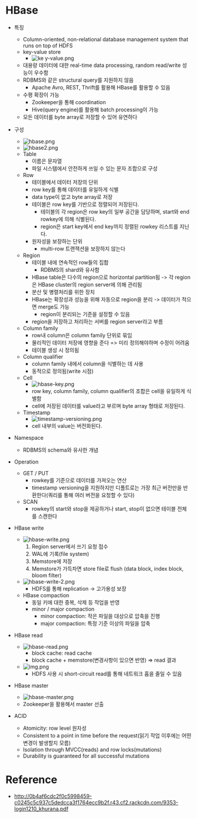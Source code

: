 # HBase 
- 특징 
  - Column-oriented, non-relational database management system that runs on top of HDFS 
  - key-value store 
    - ![ke  y-value.png](key-value.png)
  - 대용량 데이터에 대한 real-time data processing, random read/write 성능이 우수함 
  - RDBMS와 같은 structural query를 지원하지 않음 
    - Apache Avro, REST, Thrift를 활용해 HBase를 활용할 수 있음 
  - 수평 확장이 가능 
    - Zookeeper을 통해 coordination 
    - Hive(query engine)를 활용해 batch processing이 가능 
  - 모든 데이터를 byte array로 저장할 수 있어 유연하다 
  
- 구성 
  - ![hbase.png](hbase.png)
  - ![hbase2.png](hbase2.png)
  - Table
    - 이름은 문자열 
    - 파일 시스템에서 안전하게 쓰일 수 있는 문자 조합으로 구성 
  - Row 
    - 테이블에서 데이터 저장의 단위 
    - row key를 통해 데이터를 유일하게 식별 
    - data type이 없고 byte array로 저장 
    - 테이블은 row key를 기반으로 정렬되어 저장된다.
      - 테이블의 각 region은 row key의 일부 공간을 담당하며, start와 end rowkey에 의해 식별된다. 
      - region은 start key에서 end key까지 정렬된 rowkey 리스트를 지닌다. 
    - 원자성을 보장하는 단위 
      - multi-row 트랜잭션을 보장하지 않는다 
  - Region 
    - 테이블 내에 연속적인 row들의 집합
      - RDBMS의 shard와 유사함 
    - HBase table은 다수의 region으로 horizontal partition됨 -> 각 region은 HBase cluster의 region server에 의해 관리됨  
    - 분산 및 병렬처리를 위한 장치 
    - HBase는 확장성과 성능을 위해 자동으로 region을 분리 -> 데이터가 적으면 merge도 가능  
      - region이 분리되는 기준을 설정할 수 있음 
    - region을 저장하고 처리하는 서버를 region server라고 부름 
  - Column family
    - row내 column은 column family 단위로 묶임 
    - 물리적인 데이터 저장에 영향을 준다 => 미리 정의해야하며 수정이 어려움 
    - 테이블 생성 시 정의됨 
  - Column qualifier 
    - column family 내에서 column을 식별하는 데 사용 
    - 동적으로 정의됨(write 시점)
  - Cell
    - ![hbase-key.png](hbase-key.png)
    - row key, column family, column qualifier의 조합은 cell을 유일하게 식별함 
    - cell에 저장된 데이터를 value라고 부르며 byte array 형태로 저장된다.
  - Timestamp
    - ![timestamp-versioning.png](timestamp-versioning.png)
    - cell 내부의 value는 버전화된다.
 - Namespace 
   - RDBMS의 schema와 유사한 개념 
   
- Operation 
  - GET / PUT
    - rowkey를 기준으로 데이터를 가져오는 연산 
    - timestamp versioning을 지원하지만 디폴트로는 가장 최근 버전만을 반환한다(쿼리를 통해 여러 버전을 요청할 수 있다)
  - SCAN
    - rowkey의 start와 stop을 제공하거나 start, stop이 없으면 테이블 전체를 스캔한다 

- HBase write 
  - ![hbase-write.png](hbase-write.png)
    1. Region server에서 쓰기 요청 접수 
    2. WAL에 기록(file system)
    3. Memstore에 저장 
    4. Memstore가 가득차면 store file로 flush (data block, index block, bloom filter)
  - ![hbase-write-2.png](hbase-write-2.png)
    - HDFS를 통해 replication -> 고가용성 보장
  - HBase compaction
    - 동일 키에 대한 중복, 삭제 등 작업을 반영  
    - minor / major compaction 
      - minor compaction: 작은 파일을 대상으로 압축을 진행 
      - major compaction: 특정 기준 이상의 파일을 압축 

- HBase read 
  - ![hbase-read.png](hbase-read.png) 
    - block cache: read cache 
    - block cache + memstore(변경사항이 있으면 반영) => read 결과
  - ![img.png](hbase-read-hdfs.png)
    - HDFS 사용 시 short-circuit read를 통해 네트워크 홉을 줄일 수 있음 

- HBase master 
  - ![hbase-master.png](hbase-master.png)
  - Zookeeper을 활용해서 master 선출 

- ACID
  - Atomicity: row level 원자성
  - Consistent to a point in time before the request(읽기 작업 이후에는 어떤 변경이 발생할지 모름)
  - Isolation through MVCC(reads) and row locks(mutations)
  - Durability is guaranteed for all successful mutations 
# Reference 
- http://0b4af6cdc2f0c5998459-c0245c5c937c5dedcca3f1764ecc9b2f.r43.cf2.rackcdn.com/9353-login1210_khurana.pdf
